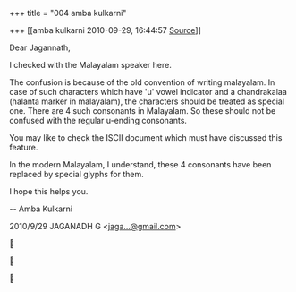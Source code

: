 +++
title = "004 amba kulkarni"

+++
[[amba kulkarni	2010-09-29, 16:44:57 [Source](https://groups.google.com/g/bvparishat/c/fqLVDoS6wK0)]]



Dear Jagannath,  
  
I checked with the Malayalam speaker here.  
  
The confusion is because of the old convention of writing malayalam. In case of such characters which have 'u' vowel indicator and a chandrakalaa (halanta marker in malayalam), the characters should be treated as special one. There are 4 such consonants in Malayalam. So these should not be confused with the regular u-ending consonants.  
  
You may like to check the ISCII document which must have discussed this feature.  
  
In the modern Malayalam, I understand, these 4 consonants have been replaced by special glyphs for them.  
  
I hope this helps you.  
  
-- Amba Kulkarni  
  
  
  
  

2010/9/29 JAGANADH G \<[jaga...@gmail.com]()\>  







